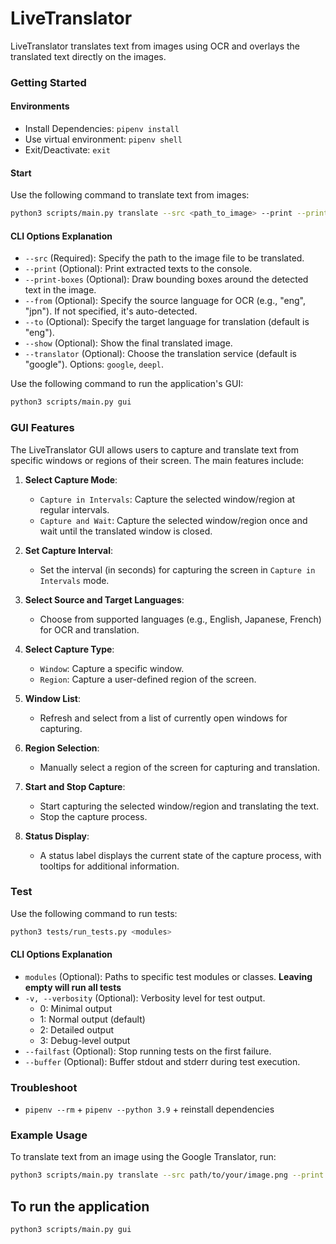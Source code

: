 # LiveTranslator

LiveTranslator translates text from images using OCR and overlays the translated text directly on the images.

### Getting Started

#### Environments

- Install Dependencies: `pipenv install`
- Use virtual environment: `pipenv shell`
- Exit/Deactivate: `exit`

#### Start

Use the following command to translate text from images:

```bash
python3 scripts/main.py translate --src <path_to_image> --print --print-boxes --from <lang> --to <lang> --translator <translator>
```

#### CLI Options Explanation

- `--src` (Required): Specify the path to the image file to be translated.
- `--print` (Optional): Print extracted texts to the console.
- `--print-boxes` (Optional): Draw bounding boxes around the detected text in the image.
- `--from` (Optional): Specify the source language for OCR (e.g., "eng", "jpn"). If not specified, it's auto-detected.
- `--to` (Optional): Specify the target language for translation (default is "eng").
- `--show` (Optional): Show the final translated image.
- `--translator` (Optional): Choose the translation service (default is "google"). Options: `google`, `deepl`.

Use the following command to run the application's GUI:

```bash
python3 scripts/main.py gui
```

### GUI Features

The LiveTranslator GUI allows users to capture and translate text from specific windows or regions of their screen. The main features include:

1. **Select Capture Mode**:

   - `Capture in Intervals`: Capture the selected window/region at regular intervals.
   - `Capture and Wait`: Capture the selected window/region once and wait until the translated window is closed.

2. **Set Capture Interval**:

   - Set the interval (in seconds) for capturing the screen in `Capture in Intervals` mode.

3. **Select Source and Target Languages**:

   - Choose from supported languages (e.g., English, Japanese, French) for OCR and translation.

4. **Select Capture Type**:

   - `Window`: Capture a specific window.
   - `Region`: Capture a user-defined region of the screen.

5. **Window List**:

   - Refresh and select from a list of currently open windows for capturing.

6. **Region Selection**:

   - Manually select a region of the screen for capturing and translation.

7. **Start and Stop Capture**:

   - Start capturing the selected window/region and translating the text.
   - Stop the capture process.

8. **Status Display**:
   - A status label displays the current state of the capture process, with tooltips for additional information.

### Test

Use the following command to run tests:

```bash
python3 tests/run_tests.py <modules>
```

#### CLI Options Explanation

- `modules` (Optional): Paths to specific test modules or classes. **Leaving empty will run all tests**
- `-v, --verbosity` (Optional): Verbosity level for test output.
  - 0: Minimal output
  - 1: Normal output (default)
  - 2: Detailed output
  - 3: Debug-level output
- `--failfast` (Optional): Stop running tests on the first failure.
- `--buffer` (Optional): Buffer stdout and stderr during test execution.

### Troubleshoot

- `pipenv --rm` + `pipenv --python 3.9` + reinstall dependencies

### Example Usage

To translate text from an image using the Google Translator, run:

```bash
python3 scripts/main.py translate --src path/to/your/image.png --print --print-boxes --from eng --to jpn --translator google --show
```

## To run the application

```bash
python3 scripts/main.py gui
```
